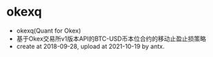 # okexq
- okexq(Quant for Okex)
- 基于Okex交易所v1版本API的BTC-USD币本位合约的移动止盈止损策略
- create at 2018-09-28, upload at 2021-10-19 by antx.
